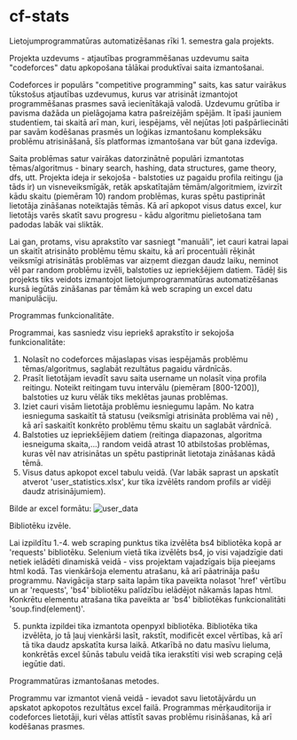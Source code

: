 # cf-stats
Lietojumprogrammatūras automatizēšanas rīki 1. semestra gala projekts.

Projekta uzdevums - atjautības programmēšanas uzdevumu saita "codeforces" datu apkopošana tālākai produktīvai saita izmantošanai.

Codeforces ir populārs "competitive programming" saits, kas satur vairākus tūkstošus atjautības uzdevumus, kurus var atrisināt izmantojot programmēšanas prasmes
savā iecienītākajā valodā. Uzdevumu grūtība ir pavisma dažāda un pielāgojama katra pašreizējām spējām. It īpaši jauniem studentiem, tai skaitā arī man, kuri, iespējams, vēl nejūtas
ļoti pašpārliecināti par savām kodēšanas prasmēs un loģikas izmantošanu kompleksāku problēmu atrisināšanā, šīs platformas izmantošana var būt gana izdevīga.

Saita problēmas satur vairākas datorzinātnē populāri izmantotas tēmas/algoritmus - binary search, hashing, data structures, game theory, dfs, utt.
Projekta ideja ir sekojoša - balstoties uz pagaidu profila reitingu (ja tāds ir) un visneveiksmīgāk, retāk apskatītajām tēmām/algoritmiem, izvirzīt kādu skaitu (piemēram 10) 
random problēmas, kuras spētu pastiprināt lietotāja zināšanas noteiktajās tēmās. Kā arī apkopot visus datus excel, kur lietotājs varēs skatīt savu progresu - kādu algoritmu 
pielietošana tam padodas labāk vai sliktāk. 

Lai gan, protams, visu aprakstīto var sasniegt "manuāli", iet cauri katrai lapai un skaitīt atrisināto problēmu tēmu skaitu, kā arī procentuāli rēķināt veiksmīgi atrisinātās problēmas
var aizņemt diezgan daudz laiku, neminot vēl par random problēmu izvēli, balstoties uz iepriekšējiem datiem. Tādēļ šis projekts tiks veidots izmantojot lietojumprogrammatūras automatizēšanas
kursā iegūtās zināšanas par tēmām kā web scraping un excel datu manipulāciju.

Programmas funkcionalitāte.

Programmai, kas sasniedz visu iepriekš aprakstīto ir sekojoša funkcionalitāte:
1. Nolasīt no codeforces mājaslapas visas iespējamās problēmu tēmas/algoritmus, saglabāt rezultātus pagaidu vārdnīcās.
2. Prasīt lietotājam ievadīt savu saita username un nolasīt viņa profila reitingu. Noteikt reitingam tuvu intervālu (piemēram [800-1200]), balstoties uz kuru
   vēlāk tiks meklētas jaunas problēmas.
3. Iziet cauri visām lietotāja problēmu iesniegumu lapām. No katra iesnieguma saskaitīt tā statusu (veiksmīgi atrisināta problēma vai nē) , kā arī saskaitīt
   konkrēto problēmu tēmu skaitu un saglabāt vārdnīcā.
4. Balstoties uz iepriekšējiem datiem (reitinga diapazonas, algoritma iesneiguma skaita,...) random veidā atrast 10 atbilstošas problēmas, kuras vēl nav atrisinātas
   un spētu pastiprināt lietotaja zināšanas kādā tēmā.
5. Visus datus apkopot excel tabulu veidā. (Var labāk saprast un apskatīt atverot 'user_statistics.xlsx', kur tika izvēlēts random profils ar vidēji daudz atrisinājumiem).

Bilde ar excel formātu:
![user_data](https://github.com/arturskrievans/cf-stats/assets/96594474/5495aec8-1981-4f46-8541-1403544561a9)


Bibliotēku izvēle.

Lai izpildītu 1.-4. web scraping punktus tika izvēlēta bs4 bibliotēka kopā ar 'requests' bibliotēku.
Selenium vietā tika izvēlēts bs4, jo visi vajadzīgie dati netiek ielādēti dinamiskā veidā - viss projektam vajadzīgais bija pieejams html kodā. Tas vienkāršoja elementu 
atrašanu, kā arī pāatrināja pašu programmu.
Navigācija starp saita lapām tika paveikta nolasot 'href' vērtību un ar 'requests', 'bs4' bibliotēku palīdzību ielādējot nākamās lapas html.
Konkrētu elementu atrašana tika paveikta ar 'bs4' bibliotēkas funkcionalitāti 'soup.find(element)'.

5. punkta izpildei tika izmantota openpyxl bibliotēka.
Bibliotēka tika izvēlēta, jo tā ļauj vienkārši lasīt, rakstīt, modificēt excel vērtības, kā arī tā tika daudz apskatīta kursa laikā.
Atkarībā no datu masīvu lieluma, konkrētās excel šūnās tabulu veidā tika ierakstīti visi web scraping ceļā iegūtie dati.


Programmatūras izmantošanas metodes.

Programmu var izmantot vienā veidā - ievadot savu lietotājvārdu un apskatot apkopotos rezultātus excel failā.
Programmas mērķauditorija ir codeforces lietotāji, kuri vēlas attīstīt savas problēmu risināšanas, kā arī kodēšanas prasmes.





